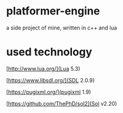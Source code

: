 # platformer-engine
a side project of mine, written in c++ and lua

# used technology
[http://www.lua.org/](Lua 5.3)

[https://www.libsdl.org/](SDL 2.0.9)

[https://pugixml.org/](pugixml 1.9)

[https://github.com/ThePhD/sol2](Sol v2.20)
